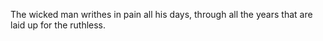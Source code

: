 The wicked man writhes in pain all his days, through all the years that are laid up for the ruthless.
